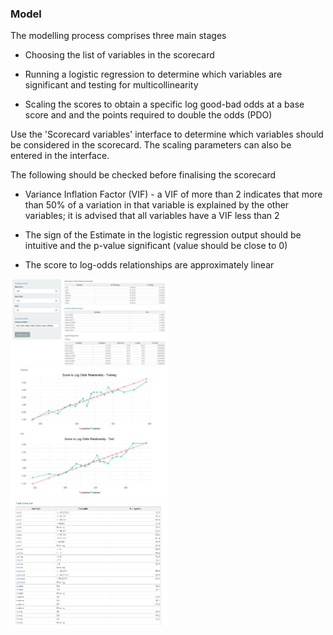 

### Model

The modelling process comprises three main stages

* Choosing the list of variables in the scorecard

* Running a logistic regression to determine which variables are significant and testing for multicollinearity

* Scaling the scores to obtain a specific log good-bad odds at a base score and and the points required to double the odds (PDO)

Use the 'Scorecard variables' interface to determine which variables should be considered in the scorecard. The scaling parameters can also be entered in the interface.

The following should be checked before finalising the scorecard

* Variance Inflation Factor (VIF) - a VIF of more than 2 indicates that more than 50% of a variation in that variable is explained by the other variables; it is advised that all variables have a VIF less than 2

* The sign of the Estimate in the logistic regression output should be intuitive and the p-value significant (value should be close to 0)

* The score to log-odds relationships are approximately linear

<img src="www/model-logistic.png" title="Logistic Regression" alt="Logistic Regression" width="50%" />

<img src="www/model-stoln.png" title="Score to Log Odds" alt="Score to Log Odds" width="50%" />

<img src="www/model-scorecard.png" title="Final Scorecard" alt="Final Scorecard" width="50%" />
